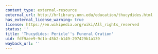 ```yaml
---
content_type: external-resource
external_url: http://hrlibrary.umn.edu/education/thucydides.html
has_external_license_warning: true
license: https://en.wikipedia.org/wiki/All_rights_reserved
status: ''
title: 'Thucydides: Pericle''s Funeral Oration'
uid: fdf9aee9-9c1b-45b2-b149-297429b1a139
wayback_url: ''
---
```

